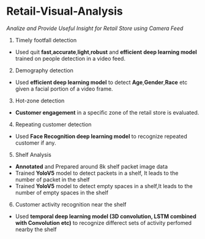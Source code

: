 # Retail-Visual-Analysis
*Analize and Provide Useful Insight for Retail Store using Camera Feed*

1. Timely footfall detection

+ Used quit **fast**,**accurate**,**light**,**robust** and **efficient** **deep learning model** trained on people detection in a video feed.

2. Demography detection

+  Used **efficient deep learning model** to detect **Age**,**Gender**,**Race** etc given a facial portion of a video frame.

3. Hot-zone detection

+  **Customer engagement** in a specific zone of the retail store is evaluated.

4. Repeating customer detection

+  Used **Face Recognition deep learning model** to recognize repeated customer if any.

5. Shelf Analysis 

+  **Annotated** and Prepared around 8k shelf packet image data
+  Trained **YoloV5** model to detect packets in a shelf, It leads to the number of packet in the shelf
+  Trained **YoloV5** model to detect empty spaces in a shelf,It leads to the number of empty spaces in the shelf

6. Customer activity recognition near the shelf

+ Used **temporal deep learning model (3D convolution, LSTM combined with Convolution etc)** to recognize
  differect sets of activity perfomed nearby the shelf
